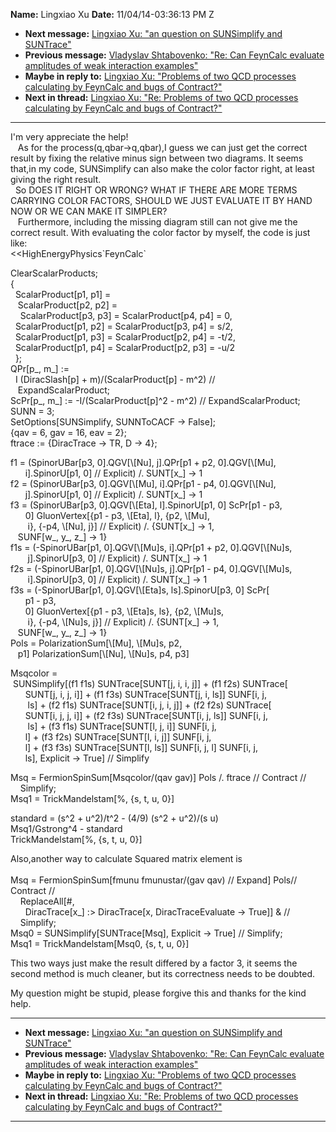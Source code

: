 **Name:** Lingxiao Xu
**Date:** 11/04/14-03:36:13 PM Z

  - **Next message:** [Lingxiao Xu: "an question on SUNSimplify and
    SUNTrace"](0802.html)
  - **Previous message:** [Vladyslav Shtabovenko: "Re: Can FeynCalc
    evaluate amplitudes of weak interaction examples"](0800.html)
  - **Maybe in reply to:** [Lingxiao Xu: "Problems of two QCD processes
    calculating by FeynCalc and bugs of Contract?"](0795.html)
  - **Next in thread:** [Lingxiao Xu: "Re: Problems of two QCD processes
    calculating by FeynCalc and bugs of Contract?"](0803.html)

-----

I'm very appreciate the help\!  
   As for the process(q,qbar-\>q,qbar),I guess we can just get the
correct result by fixing the relative minus sign between two diagrams.
It seems that,in my code, SUNSimplify can also make the color factor
right, at least giving the right result.  
  So DOES IT RIGHT OR WRONG? WHAT IF THERE ARE MORE TERMS CARRYING COLOR
FACTORS, SHOULD WE JUST EVALUATE IT BY HAND NOW OR WE CAN MAKE IT
SIMPLER?  
   Furthermore, including the missing diagram still can not give me the
correct result. With evaluating the color factor by myself, the code is
just like:  
<<HighEnergyPhysics\`FeynCalc\`  

ClearScalarProducts;  
{  
  ScalarProduct[p1, p1] =  
   ScalarProduct[p2, p2] =  
    ScalarProduct[p3, p3] = ScalarProduct[p4, p4] = 0,  
  ScalarProduct[p1, p2] = ScalarProduct[p3, p4] = s/2,  
  ScalarProduct[p1, p3] = ScalarProduct[p2, p4] =
-t/2,  
  ScalarProduct[p1, p4] = ScalarProduct[p2, p3] = -u/2  
  };  
QPr[p\_, m\_] :=  
  I (DiracSlash[p] + m)/(ScalarProduct[p] - m^2) //  
   ExpandScalarProduct;  
ScPr[p\_, m\_] := -I/(ScalarProduct[p]^2 - m^2) //
ExpandScalarProduct;  
SUNN = 3;  
SetOptions[SUNSimplify, SUNNToCACF -\> False];  
{qav = 6, gav = 16, eav = 2};  
ftrace := {DiracTrace -\> TR, D -\> 4};  

f1 = (SpinorUBar[p3, 0].QGV[\\[Nu],
j].QPr[p1 + p2, 0].QGV[\\[Mu],  
      i].SpinorU[p1, 0] // Explicit) /. SUNT[x\_]
-\> 1  
f2 = (SpinorUBar[p3, 0].QGV[\\[Mu],
i].QPr[p1 - p4, 0].QGV[\\[Nu],  
      j].SpinorU[p1, 0] // Explicit) /. SUNT[x\_]
-\> 1  
f3 = (SpinorUBar[p3, 0].QGV[\\[Eta],
l].SpinorU[p1, 0] ScPr[p1 - p3,  
      0] GluonVertex[{p1 - p3, \\[Eta], l}, {p2,
\\[Mu],  
       i}, {-p4, \\[Nu], j}] // Explicit) /.
{SUNT[x\_] -\> 1,  
   SUNF[w\_, y\_, z\_] -\> 1}  
f1s = (-SpinorUBar[p1, 0].QGV[\\[Mu]s,
i].QPr[p1 + p2, 0].QGV[\\[Nu]s,  
       j].SpinorU[p3, 0] // Explicit) /. SUNT[x\_]
-\> 1  
f2s = (-SpinorUBar[p1, 0].QGV[\\[Nu]s,
j].QPr[p1 - p4, 0].QGV[\\[Mu]s,  
       i].SpinorU[p3, 0] // Explicit) /. SUNT[x\_]
-\> 1  
f3s = (-SpinorUBar[p1, 0].QGV[\\[Eta]s,
ls].SpinorU[p3, 0] ScPr[  
      p1 - p3,  
      0] GluonVertex[{p1 - p3, \\[Eta]s, ls}, {p2,
\\[Mu]s,  
       i}, {-p4, \\[Nu]s, j}] // Explicit) /.
{SUNT[x\_] -\> 1,  
   SUNF[w\_, y\_, z\_] -\> 1}  
Pols = PolarizationSum[\\[Mu], \\[Mu]s, p2,  
   p1] PolarizationSum[\\[Nu], \\[Nu]s, p4,
p3]  

Msqcolor =  
 SUNSimplify[(f1 f1s) SUNTrace[SUNT[j, i, i, j]] +
(f1 f2s) SUNTrace[  
      SUNT[j, i, j, i]] + (f1 f3s) SUNTrace[SUNT[j,
i, ls]] SUNF[i, j,  
       ls] + (f2 f1s) SUNTrace[SUNT[i, j, i, j]] +
(f2 f2s) SUNTrace[  
      SUNT[i, j, j, i]] + (f2 f3s) SUNTrace[SUNT[i,
j, ls]] SUNF[i, j,  
       ls] + (f3 f1s) SUNTrace[SUNT[l, j, i]]
SUNF[i, j,  
      l] + (f3 f2s) SUNTrace[SUNT[l, i, j]]
SUNF[i, j,  
      l] + (f3 f3s) SUNTrace[SUNT[l, ls]]
SUNF[i, j, l] SUNF[i, j,  
      ls], Explicit -\> True] // Simplify  

Msq = FermionSpinSum[Msqcolor/(qav gav)] Pols /. ftrace //
Contract //  
    Simplify;  
Msq1 = TrickMandelstam[%, {s, t, u, 0}]  

standard = (s^2 + u^2)/t^2 - (4/9) (s^2 + u^2)/(s u)  
Msq1/Gstrong^4 - standard  
TrickMandelstam[%, {s, t, u, 0}]  

Also,another way to calculate Squared matrix element is  
   
Msq = FermionSpinSum[fmunu fmunustar/(gav qav) // Expand] Pols//
Contract //  
    ReplaceAll[\#,  
      DiracTrace[x\_] :\> DiracTrace[x, DiracTraceEvaluate
-\> True]] & //  
    Simplify;  
Msq0 = SUNSimplify[SUNTrace[Msq], Explicit -\> True] //
Simplify;  
Msq1 = TrickMandelstam[Msq0, {s, t, u, 0}]  

This two ways just make the result differed by a factor 3, it seems the
second method is much cleaner, but its correctness needs to be
doubted.  

My question might be stupid, please forgive this and thanks for the kind
help.  

-----

  - **Next message:** [Lingxiao Xu: "an question on SUNSimplify and
    SUNTrace"](0802.html)
  - **Previous message:** [Vladyslav Shtabovenko: "Re: Can FeynCalc
    evaluate amplitudes of weak interaction examples"](0800.html)
  - **Maybe in reply to:** [Lingxiao Xu: "Problems of two QCD processes
    calculating by FeynCalc and bugs of Contract?"](0795.html)
  - **Next in thread:** [Lingxiao Xu: "Re: Problems of two QCD processes
    calculating by FeynCalc and bugs of Contract?"](0803.html)

-----

